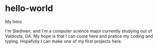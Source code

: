 # hello-world

My Intro

I'm Stedmen, and I'm a computer science major currently studying out of Valdosta, GA.
My hope is that I can come here and pratice my coding and typing.
Hopefully I can make one of my first projects here.
